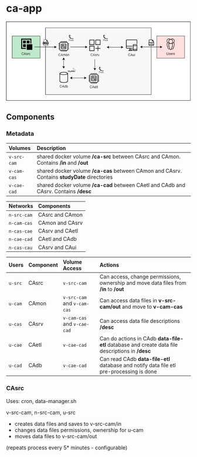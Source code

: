 # ca-app

![App Architecture](./img/architecture.png?raw=true "App Architecture")

## Components
### Metadata
| Volumes     | Description                                                                                  |
| :---        | :---                                                                                         |
| `v-src-cam` | shared docker volume **/ca-src** between CAsrc and CAmon. Contains **/in** and **/out**      |
| `v-cam-cas` | shared docker volume **/ca-cas** between CAmon and CAsrv. Contains **studyDate** directories |
| `v-cae-cad` | shared docker volume **/ca-cad** between CAetl and CAdb and CAsrv. Contains **/desc**        |

| Networks    | Components      |
| :---        | :---            |
| `n-src-cam` | CAsrc and CAmon |
| `n-cam-cas` | CAmon and CAsrv |
| `n-cas-cae` | CAsrv and CAetl |
| `n-cae-cad` | CAetl and CAdb  |
| `n-cas-cau` | CAsrv and CAui  |

| Users   | Component | Volume Access               | Actions                                                                                          |
| :---    | :---      | :---                        | :---                                                                                             |
| `u-src` | CAsrc     | `v-src-cam`                 | Can access, change permissions, ownership and move data files from **/in** to **/out**           |
| `u-cam` | CAmon     | `v-src-cam` and `v-cam-cas` | Can access data files in **v-src-cam/out** and move to **v-cam-cas**                             |
| `u-cas` | CAsrv     | `v-cam-cas` and `v-cae-cad` | Can access data file descriptions **/desc**                                                      |
| `u-cae` | CAetl     | `v-cae-cad`                 | Can do actions in CAdb **data-file-etl** database and create data file descriptions in **/desc** |
| `u-cad` | CAdb      | `v-cae-cad`                 | Can read CAdb **data-file-etl** database and notify data file etl pre-processing is done         |

### CAsrc
Uses: cron, data-manager.sh

v-src-cam, n-src-cam, u-src
- creates data files and saves to v-src-cam/in
- changes data files permissions, ownership for u-cam
- moves data files to v-src-cam/out

(repeats process every 5* minutes - configurable)
